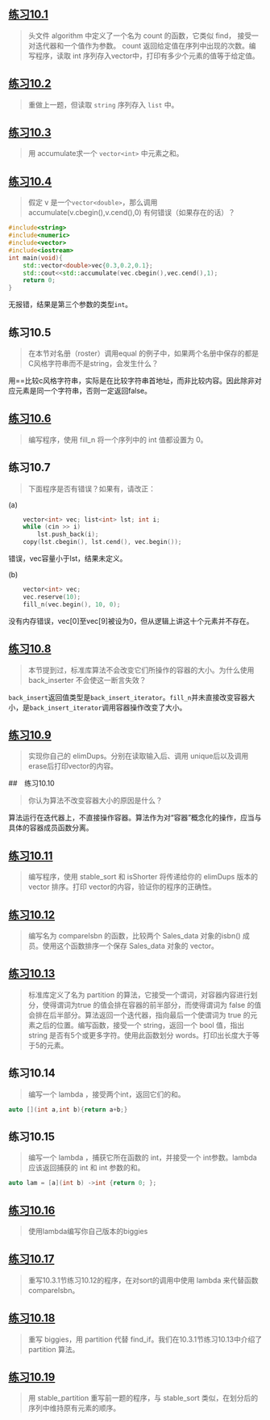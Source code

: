 ﻿## [练习10.1](10_1.cpp)

> 头文件 algorithm 中定义了一个名为 count 的函数，它类似 find， 接受一对迭代器和一个值作为参数。 count 返回给定值在序列中出现的次数。编写程序，读取 int 序列存入vector中，打印有多少个元素的值等于给定值。

## [练习10.2](10_2.cpp)

> 重做上一题，但读取 `string` 序列存入 `list` 中。

## [练习10.3](10_3.cpp)

> 用 accumulate求一个 `vector<int>` 中元素之和。

## [练习10.4](10_4.cpp)

> 假定 v 是一个`vector<double>`，那么调用 accumulate(v.cbegin(),v.cend(),0) 有何错误（如果存在的话）？
```c++
#include<string>
#include<numeric>
#include<vector>
#include<iostream>
int main(void){
    std::vector<double>vec{0.3,0.2,0.1};
    std::cout<<std::accumulate(vec.cbegin(),vec.cend(),1);
    return 0;
}
```
无报错，结果是第三个参数的类型`int`。

## 练习10.5

> 在本节对名册（roster）调用equal 的例子中，如果两个名册中保存的都是C风格字符串而不是string，会发生什么？

用==比较c风格字符串，实际是在比较字符串首地址，而非比较内容。因此除非对应元素是同一个字符串，否则一定返回false。

## [练习10.6](10_6.cpp)

> 编写程序，使用 fill_n 将一个序列中的 int 值都设置为 0。

## 练习10.7

> 下面程序是否有错误？如果有，请改正：

(a)
```c++
    vector<int> vec; list<int> lst; int i;
	while (cin >> i)
		lst.push_back(i);
	copy(lst.cbegin(), lst.cend(), vec.begin());
```
错误，vec容量小于lst，结果未定义。

(b) 
```c++
    vector<int> vec;
    vec.reserve(10);
    fill_n(vec.begin(), 10, 0);
```
没有内存错误，vec[0]至vec[9]被设为0，但从逻辑上讲这十个元素并不存在。

## [练习10.8](10_8.cpp)

> 本节提到过，标准库算法不会改变它们所操作的容器的大小。为什么使用 back_inserter 不会使这一断言失效？

`back_insert`返回值类型是`back_insert_iterator`。`fill_n`并未直接改变容器大小，是`back_insert_iterator`调用容器操作改变了大小。

## [练习10.9](10_9.cpp)

> 实现你自己的 elimDups。分别在读取输入后、调用 unique后以及调用erase后打印vector的内容。

##　练习10.10

> 你认为算法不改变容器大小的原因是什么？

算法运行在迭代器上，不直接操作容器。算法作为对“容器”概念化的操作，应当与具体的容器成员函数分离。

## [练习10.11](10_11.cpp)

> 编写程序，使用 stable_sort 和 isShorter 将传递给你的 elimDups 版本的 vector 排序。打印 vector的内容，验证你的程序的正确性。

## [练习10.12](10_12.cpp)

> 编写名为 compareIsbn 的函数，比较两个 Sales_data 对象的isbn() 成员。使用这个函数排序一个保存 Sales_data 对象的 vector。

## [练习10.13](10_13.cpp)

> 标准库定义了名为 partition 的算法，它接受一个谓词，对容器内容进行划分，使得谓词为true 的值会排在容器的前半部分，而使得谓词为 false 的值会排在后半部分。算法返回一个迭代器，指向最后一个使谓词为 true 的元素之后的位置。编写函数，接受一个 string，返回一个 bool 值，指出 string 是否有5个或更多字符。使用此函数划分 words。打印出长度大于等于5的元素。

## 练习10.14

> 编写一个 lambda ，接受两个int，返回它们的和。

```cpp
auto [](int a,int b){return a+b;}
```

## 练习10.15

> 编写一个 lambda ，捕获它所在函数的 int，并接受一个 int参数。lambda 应该返回捕获的 int 和 int 参数的和。

```cpp
auto lam = [a](int b) ->int {return 0; };
```

## [练习10.16](10_16.cpp)

> 使用lambda编写你自己版本的biggies

## [练习10.17](10_17.cpp)

> 重写10.3.1节练习10.12的程序，在对sort的调用中使用 lambda 来代替函数 compareIsbn。

## [练习10.18](10_18.cpp)

> 重写 biggies，用 partition 代替 find_if。我们在10.3.1节练习10.13中介绍了 partition 算法。

## [练习10.19](10_19.cpp)

> 用 stable_partition 重写前一题的程序，与 stable_sort 类似，在划分后的序列中维持原有元素的顺序。
